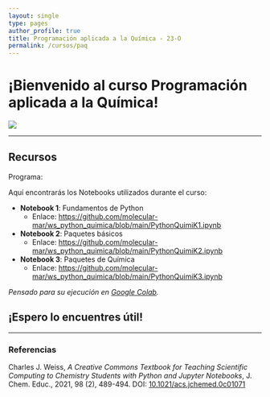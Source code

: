 ```yaml
---
layout: single
type: pages
author_profile: true
title: Programación aplicada a la Química - 23-O
permalink: /cursos/paq
---
```


# ¡Bienvenido al curso Programación aplicada a la Química!

![](https://drive.google.com/uc?id=12Ab7Vo_dgdyxe4A3HAoxglBtT6JPaCaH)

---

## Recursos

Programa:



Aquí encontrarás los Notebooks utilizados durante el curso:

* **Notebook 1**: Fundamentos de Python
  * Enlace: <https://github.com/molecular-mar/ws_python_quimica/blob/main/PythonQuimiK1.ipynb>
* **Notebook 2**: Paquetes básicos
  * Enlace: <https://github.com/molecular-mar/ws_python_quimica/blob/main/PythonQuimiK2.ipynb>
* **Notebook 3**: Paquetes de Química
  * Enlace: <https://github.com/molecular-mar/ws_python_quimica/blob/main/PythonQuimiK3.ipynb>

*Pensado para su ejecución en [Google Colab](colab.research.google.com/).*

## ¡Espero lo encuentres útil!

---
### Referencias

Charles J. Weiss, *A Creative Commons Textbook for Teaching Scientific Computing to Chemistry Students with Python and Jupyter Notebooks*, J. Chem. Educ., 2021, 98 (2), 489-494. DOI: [10.1021/acs.jchemed.0c01071](https://pubs.acs.org/doi/10.1021/acs.jchemed.0c01071)
